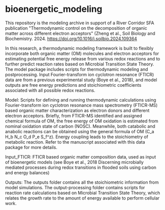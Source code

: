 # bioenergetic_modeling
This repository is the modeling archive in support of a River Corridor SFA publication "Thermodynamic control on the decomposition of organic matter across different electron acceptors" (Zheng et al., Soil Biology and Biochemistry.  2024. https://doi.org/10.1016/j.soilbio.2024.109364

In this research, a thermodynamic modeling framework is built to flexibly incorporate both organic matter (OM) molecules and electron acceptors for estimating potential free energy release from various redox reactions and to further predict reaction rates based on Microbial Transition State Theory. The model package includes scripts for thermodynamic modeling and postprocessing. Input Fourier-transform ion cyclotron resonance (FTICR) data are from a previous experimental study (Boye et al., 2018), and model outputs are free energy predictions and stoichiometric coefficients associated with all possible redox reactions.



Model: Scripts for defining and running thermodynamic calculations using Fourier-transform ion cyclotron resonance mass spectrometry (FTICR-MS) based organic matter characterization as electron donors and different electron acceptors. Briefly, from FTICR-MS identified and assigned chemical formula of OM, the free energy of OM oxidation is estimated from nominal oxidation state of carbon (NOSC). Meanwhile, both catabolic and anabolic reactions can be obtained using the general formula of OM (C_a H_b N_c O_d P_e S_f^z). Energy coupling leads to the stoichiometry of metabolic reaction. Refer to the manuscript associated with this data package for more details.

Input_FTICR: FTICR based organic matter composition data, used as input of bioenergetic models (see Boye et al., 2018 Discerning microbially mediated processes during redox transitions in flooded soils using carbon and energy balances)

Outputs: The outputs folder contains all the stoichiometric information from model simulations. The output-processing folder contains scripts for reaction rate calculations based on Microbial Transition State Theory, which relates the growth rate to the amount of energy available to perform cellular work.




